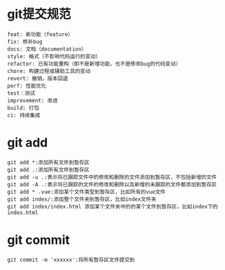 # git提交规范

    feat: 新功能（feature）
    fix: 修补bug
    docs: 文档（documentation）
    style: 格式（不影响代码运行的变动）
    refactor: 已有功能重构（即不是新增功能，也不是修改bug的代码变动）
    chore: 构建过程或辅助工具的变动
    revert: 撤销，版本回退
    perf: 性能优化
    test：测试
    improvement: 改进
    build: 打包
    ci: 持续集成

# git add

    git add *:添加所有文件到暂存区
    git add .:添加所有文件到暂存区
    git add -u .:表示将已跟踪文件中的修改和删除的文件添加到暂存区，不包括新增的文件
    git add -A .:表示将已跟踪的文件的修改和删除以及新增的未跟踪的文件都添加到暂存区
    git add * .vue:添加某个文件类型到暂存区，比如所有的vue文件
    git add index/:添加整个文件夹到暂存区，比如index文件夹
    git add index/index.html 添加某个文件夹中的的某个文件到暂存区，比如index下的index.html

# git commit

    git commit -m 'xxxxxx':将所有暂存区文件提交到